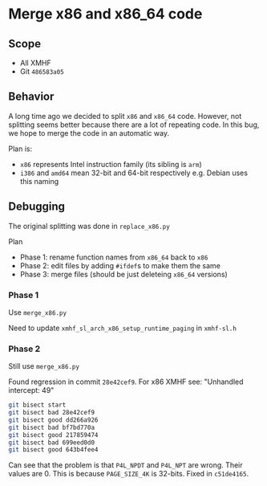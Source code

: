 # Merge x86 and x86_64 code

## Scope
* All XMHF
* Git `486583a05`

## Behavior
A long time ago we decided to split `x86` and `x86_64` code. However, not
splitting seems better because there are a lot of repeating code. In this bug,
we hope to merge the code in an automatic way.

Plan is:
* `x86` represents Intel instruction family (its sibling is `arm`)
* `i386` and `amd64` mean 32-bit and 64-bit respectively
  e.g. Debian uses this naming

## Debugging
The original splitting was done in `replace_x86.py`

Plan
* Phase 1: rename function names from `x86_64` back to `x86`
* Phase 2: edit files by adding `#ifdef`s to make them the same
* Phase 3: merge files (should be just deleteing `x86_64` versions)

### Phase 1

Use `merge_x86.py`

Need to update `xmhf_sl_arch_x86_setup_runtime_paging` in `xmhf-sl.h`

### Phase 2

Still use `merge_x86.py`

Found regression in commit `28e42cef9`. For x86 XMHF see:
"Unhandled intercept: 49"

```sh
git bisect start
git bisect bad 28e42cef9
git bisect good dd266a926
git bisect bad bf7bd770a
git bisect good 217859474
git bisect bad 699eed0d0
git bisect good 643b4fee4
```

Can see that the problem is that `P4L_NPDT` and `P4L_NPT` are wrong. Their
values are 0. This is because `PAGE_SIZE_4K` is 32-bits. Fixed in `c51de4165`.

